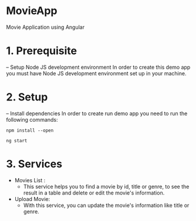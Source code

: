 # MovieApp
 Movie Application using Angular

# 1. Prerequisite
– Setup Node JS development environment
In order to create this demo app you must have Node JS development environment set up in your machine.

# 2. Setup
– Install dependencies
In order to create run demo app you need to run the following commands: 
```
npm install --open

ng start

```

# 3. Services
- Movies List :
  - This service helps you to find a movie by id, title or genre, to see the result in a table and delete or edit the movie's information.
- Upload Movie:
  - With this service, you can update the movie's information like title or genre. 